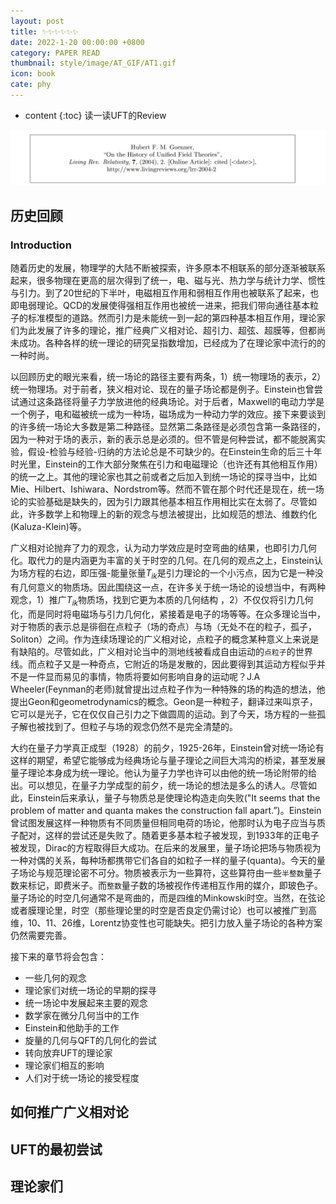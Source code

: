 ```yaml
---
layout: post
title: ✨✨✨✨✨✨
date: 2022-1-20 00:00:00 +0800
category: PAPER READ
thumbnail: style/image/AT_GIF/AT1.gif
icon: book
cate: phy
---
```

* content
{:toc}
读一读UFT的Review

![1643427679934](style/image/ALL_MD_PIC/1643427679934.png)



## 历史回顾

### Introduction

随着历史的发展，物理学的大陆不断被探索，许多原本不相联系的部分逐渐被联系起来，很多物理在更高的层次得到了统一，电、磁与光、热力学与统计力学、惯性与引力。到了20世纪的下半叶，电磁相互作用和弱相互作用也被联系了起来，也即电弱理论。QCD的发展使得强相互作用也被统一进来，把我们带向通往基本粒子的标准模型的道路。然而引力是未能统一到一起的第四种基本相互作用，理论家们为此发展了许多的理论，推广经典广义相对论、超引力、超弦、超膜等，但都尚未成功。各种各样的统一理论的研究呈指数增加，已经成为了在理论家中流行的的一种时尚。

以回顾历史的眼光来看，统一场论的路径主要有两条，1）统一物理场的表示，2）统一物理场。对于前者，狭义相对论、现在的量子场论都是例子。Einstein也曾尝试通过这条路径将量子力学放进他的经典场论。对于后者，Maxwell的电动力学是一个例子，电和磁被统一成为一种场，磁场成为一种动力学的效应。接下来要谈到的许多统一场论大多数是第二种路径。显然第二条路径是必须包含第一条路径的，因为一种对于场的表示，新的表示总是必须的。但不管是何种尝试，都不能脱离实验，假设-检验与经验-归纳的方法论总是不可缺少的。在Einstein生命的后三十年时光里，Einstein的工作大部分聚焦在引力和电磁理论（也许还有其他相互作用）的统一之上。其他的理论家也其之前或者之后加入到统一场论的探寻当中，比如Mie、Hilbert、Ishiwara、Nordstrom等。然而不管在那个时代还是现在，统一场论的实验基础是缺失的，因为引力跟其他基本相互作用相比实在太弱了。尽管如此，许多数学上和物理上的新的观念与想法被提出，比如规范的想法、维数约化(Kaluza-Klein)等。



广义相对论抛弃了力的观念，认为动力学效应是时空弯曲的结果，也即引力几何化。取代力的是内涵更为丰富的关于时空的几何。在几何的观点之上，Einstein认为场方程的右边，即压强-能量张量$T_{ik}$是引力理论的一个小污点，因为它是一种没有几何意义的物质场。因此围绕这一点，在许多关于统一场论的设想当中，有两种观念，1）推广$T_{ik}$物质场，找到它更为本质的几何结构 ，2）不仅仅将引力几何化，而是同时将电磁场与引力几何化，紧接着是电子的场等等。在众多理论当中，对于物质的表示总是徘徊在点粒子（场的奇点）与场（无处不在的粒子，孤子，Soliton）之间。作为连续场理论的广义相对论，点粒子的概念某种意义上来说是有缺陷的。尽管如此，广义相对论当中的测地线被看成自由运动的`点粒子`的世界线。而点粒子又是一种奇点，它附近的场是发散的，因此要得到其运动方程似乎并不是一件显而易见的事情，物质将要如何影响自身的运动呢？J.A Wheeler(Feynman的老师)就曾提出过点粒子作为一种特殊的场的构造的想法，他提出Geon和geometrodynamics的概念。Geon是一种粒子，翻译过来叫京子，它可以是光子，它在仅仅自己引力之下做圆周的运动。到了今天，场方程的一些孤子解也被找到了。但粒子与场的观念仍然不是完全清楚的。



大约在量子力学真正成型（1928）的前夕，1925-26年，Einstein曾对统一场论有这样的期望，希望它能够成为经典场论与量子理论之间巨大鸿沟的桥梁，甚至发展量子理论本身成为统一理论。他认为量子力学也许可以由他的统一场论附带的给出。可以想见，在量子力学成型的前夕，统一场论的想法是多么的诱人。尽管如此，Einstein后来承认，量子与物质总是使理论构造走向失败("It seems that the problem of matter and quanta makes the construction fall apart.”)。Einstein曾试图发展这样一种物质有不同质量但相同电荷的场论，他那时认为电子应当与质子配对，这样的尝试还是失败了。随着更多基本粒子被发现，到1933年的正电子被发现，Dirac的方程取得巨大成功。在后来的发展里，量子场论把场与物质视为一种对偶的关系，每种场都携带它们各自的如粒子一样的量子(quanta)。今天的量子场论与规范理论密不可分。物质被表示为一些算符，这些算符由一些`半整数`量子数来标记，即费米子。而`整数`量子数的场被视作传递相互作用的媒介，即玻色子。量子场论的时空几何通常不是弯曲的，而是四维的Minkowski时空。当然，在弦论或者膜理论里，时空（那些理论里的时空是否良定仍需讨论）也可以被推广到高维，10、11、26维，Lorentz协变性也可能缺失。把引力放入量子场论的各种方案仍然需要完善。



接下来的章节将会包含：
- 一些几何的观念 
- 理论家们对统一场论的早期的探寻
- 统一场论中发展起来主要的观念
- 数学家在微分几何当中的工作
- Einstein和他助手的工作
- 旋量的几何与QFT的几何化的尝试
- 转向放弃UFT的理论家
- 理论家们相互的影响
- 人们对于统一场论的接受程度





## 如何推广广义相对论









## UFT的最初尝试







## 理论家们





<script>
$(".post-content p img").css("filter","invert(1)");
</script>








